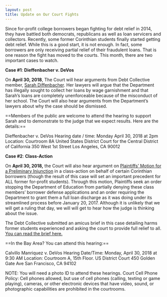 ```yaml
---
layout: post
title: Update on Our Court Fights
---
```


Since for-profit college borrowers began fighting for debt relief in 2014, they have battled both democrats, republicans as well as loan servicers and collectors. Recently, some former Corinthian students finally started getting debt relief. While this is a good start, it is not enough. In fact, some borrowers are only receiving partial relief of their fraudulent loans. That is one reason the fight has moved to the courts. This month, there are two important cases to watch.

**Case #1**: **Dieffenbacher v. DeVos**

On **April 30, 2018**, The Court will hear arguments from Debt Collective member, [Sarah Diffenbacher](http://www.chicagotribune.com/business/ct-biz-corinthian-students-loan-relief-20180316-story.html). Her lawyers will argue that the Department has illegally sought to collect her loans by wage garnishment and that Sarah’s loans are completely unenforceable because of the misconduct of her school. The Court will also hear arguments from the Department’s lawyers about why the case should be dismissed.

==Members of the public are welcome to attend the hearing to support Sarah and to demonstrate to the judge that we expect results. Here are the details:==

Dieffenbacher v. DeVos
Hearing date / time:  Monday April 30, 2018 at 2pm
Location:
Courtroom 8A
United States District Court for the Central District of California
350 West 1st Street
Los Angeles, CA 90012

 
**Case #2**: **Class-Action**

On **April 30, 2018,** the Court will also hear argument on [Plaintiffs’ Motion for a Preliminary Injunction](http://www.washingtonpost.com/news/grade-point/wp/2018/03/19/consumer-attorneys-want-to-put-an-end-to-education-dept-partial-student-debt-relief-plan/?utm_term=.7278bc94a419) in a class-action on behalf of certain Corinthian borrowers (though the result of this case will set an important precedent for ALL former for-profit students). Through this motion, Plaintiffs seek an order stopping the Department of Education from partially denying these class members’ borrower defense applications and an order requiring the Department to grant them a full loan discharge as it was doing under its streamlined process before January 20, 2017. Although it is unlikely that we will get a ruling that day, we will will get to hear how the judge is thinking about the issue.

The Debt Collective submitted an amicus brief in this case detailing harms former students experienced and asking the court to provide full relief to all. [You can read the brief here.
](http://drive.google.com/file/d/1hT4mLFsGodLKK0ysLyeLjUHR1odxNOuY/view?usp=sharing)

==In the Bay Area? You can attend this hearing:==

Calvillo Manriquez v. DeVos
Hearing Date/Time: Monday, April 30, 2018 at 9:30 AM
Location:
Courtroom A, 15th Floor.
US District Court
450 Golden Gate Ave
San Francisco, CA 94102

NOTE: You will need a photo ID to attend these hearings. Court Cell Phone Policy: Cell phones allowed, but use of cell phones (calling, texting or game playing), cameras, or other electronic devices that have video, sound, or photographic capabilities are prohibited in the courtrooms. 

